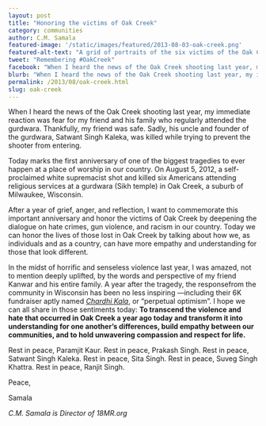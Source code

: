 ```yaml
---
layout: post
title: "Honoring the victims of Oak Creek"
category: communities
author: C.M. Samala
featured-image: '/static/images/featured/2013-08-03-oak-creek.png'
featured-alt-text: "A grid of portraits of the six victims of the Oak Creek massacre: five Sikh men in turbans and beards, of various ages, and one woman wearing a purple head covering. The bottom of the image reads: 'We are a nation of many nationalities, many races, many religions - bound together by a single unity, the unity of freedom and equality.' - Franklin Delano Roosevelt"
tweet: "Remembering #OakCreek"
facebook: "When I heard the news of the Oak Creek shooting last year, my immediate reaction was fear for my friend and his family who regularly attended the gurdwara. Thankfully, my friend was safe. Sadly, his uncle and founder of the gurdwara, Satwant Singh Kaleka, was killed while trying to prevent the shooter from entering."
blurb: "When I heard the news of the Oak Creek shooting last year, my immediate reaction was fear for my friend and his family who regularly attended the gurdwara. Thankfully, my friend was safe. Sadly, his uncle and founder of the gurdwara, Satwant Singh Kaleka, was killed while trying to prevent the shooter from entering."
permalink: /2013/08/oak-creek.html
slug: oak-creek
---
```


When I heard the news of the Oak Creek shooting last year, my immediate reaction was fear for my friend and his family who regularly attended the gurdwara. Thankfully, my friend was safe. Sadly, his uncle and founder of the gurdwara, Satwant Singh Kaleka, was killed while trying to prevent the shooter from entering.

Today marks the first anniversary of one of the biggest tragedies to ever happen at a place of worship in our country. On August 5, 2012, a self-proclaimed white supremacist shot and killed six Americans attending religious services at a gurdwara (Sikh temple) in Oak Creek, a suburb of Milwaukee, Wisconsin.

After a year of grief, anger, and reflection, I want to commemorate this important anniversary and honor the victims of Oak Creek by deepening the dialogue on hate crimes, gun violence, and racism in our country. Today we can honor the lives of those lost in Oak Creek by talking about how we, as individuals and as a country, can have more empathy and understanding for those that look different.

In the midst of horrific and senseless violence last year, I was amazed, not to mention deeply uplifted, by the words and perspective of my friend Kanwar and his entire family. A year after the tragedy, the responsefrom the community in Wisconsin has been no less inspiring —including their 6K fundraiser aptly named _[Chardhi Kala](http://www.chardhikala6k.org/)_, or “perpetual optimism”. I hope we can all share in those sentiments today: __To transcend the violence and hate that occurred in Oak Creek a year ago today and transform it into understanding for one another’s differences, build empathy between our communities, and to hold unwavering compassion and respect for life.__

Rest in peace, Paramjit Kaur.
Rest in peace, Prakash Singh.
Rest in peace, Satwant Singh Kaleka.
Rest in peace, Sita Singh.
Rest in peace, Suveg Singh Khattra.
Rest in peace, Ranjit Singh.

Peace,

Samala

_C.M. Samala is Director of 18MR.org_